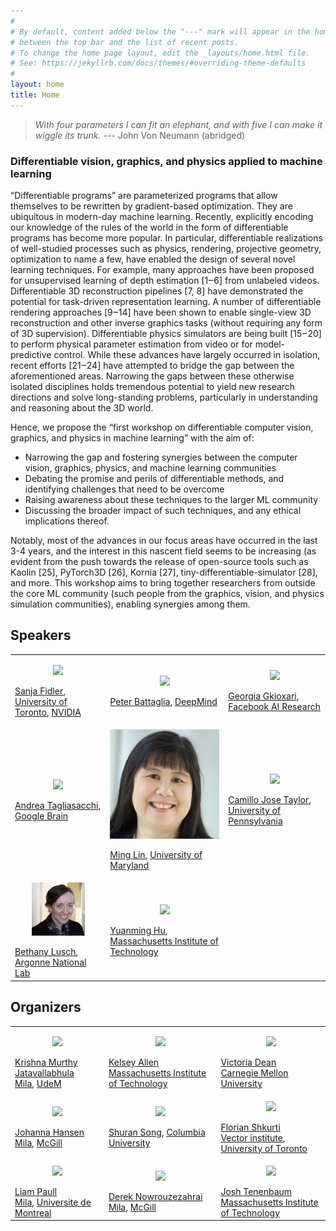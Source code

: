 ```yaml
---
#
# By default, content added below the "---" mark will appear in the home page
# between the top bar and the list of recent posts.
# To change the home page layout, edit the _layouts/home.html file.
# See: https://jekyllrb.com/docs/themes/#overriding-theme-defaults
#
layout: home
title: Home
---
```


> _With four parameters I can fit an elephant, and with five I can make it wiggle its trunk._ --- John Von Neumann (abridged)


### Differentiable vision, graphics, and physics applied to machine learning


“Differentiable programs” are parameterized programs that allow themselves to be rewritten by gradient-based optimization. They are ubiquitous in modern-day machine learning. Recently,  explicitly encoding our knowledge of the rules of the world in the form of differentiable programs has become more popular. In particular, differentiable realizations of well-studied processes such as physics, rendering, projective geometry, optimization to name a few, have enabled the design of several novel learning techniques. For example, many approaches have been proposed for unsupervised learning of depth estimation [1‒6] from unlabeled videos. Differentiable 3D reconstruction pipelines [7, 8] have demonstrated the potential for task-driven representation learning. A number of differentiable rendering approaches [9‒14] have been shown to enable single-view 3D reconstruction and other inverse graphics tasks (without requiring any form of 3D supervision). Differentiable physics simulators are being built [15‒20] to perform physical parameter estimation from video or for model-predictive control. While these advances have largely occurred in isolation, recent efforts [21‒24] have attempted to bridge the gap between the aforementioned areas. Narrowing the gaps between these otherwise isolated disciplines holds tremendous potential to yield new research directions and solve long-standing problems, particularly in understanding and reasoning about the 3D world.

Hence, we propose the “first workshop on differentiable computer vision, graphics, and physics in machine learning” with the aim of:
* Narrowing the gap and fostering synergies between the computer vision, graphics, physics, and machine learning communities
* Debating the promise and perils of differentiable methods, and identifying challenges that need to be overcome
* Raising awareness about these techniques to the larger ML community
* Discussing the broader impact of such techniques, and any ethical implications thereof.

Notably, most of the advances in our focus areas have occurred in the last 3-4 years, and the interest in this nascent field seems to be increasing (as evident from the push towards the release of open-source tools such as Kaolin [25], PyTorch3D [26], Kornia [27], tiny-differentiable-simulator [28], and more. This workshop aims to bring together researchers from outside the core ML community (such people from the graphics, vision, and physics simulation communities), enabling synergies among them.


## Speakers

<table style="border-collapse: collapse; border: none;">
    <tr style="border: none;">
        <!-- Sanja Fidler -->
        <td style="border: none;">
        <div class="col-xs-15">
            <a href="http://www.cs.toronto.edu/~fidler/" target="_blank">
            <p align="center">
            <img class="people-pic" src="assets/img/sanja.jpg">
            </p>
            </a>
            <div class="people-name text-center">
                <a href="http://www.cs.toronto.edu/~fidler/" target="_blank">Sanja Fidler</a>, <a href="http://www.utoronto.ca" target="_blank">University of Toronto</a>, <a href="https://nv-tlabs.github.io/"> NVIDIA</a>
            </div>
        </div>
        </td>
        <!-- Peter Battaglia -->
        <td style="border: none;">
        <div class="col-xs-15">
            <a href="https://scholar.google.com/citations?user=nQ7Ij30AAAAJ&hl=en" target="_blank">
              <p align="center">
              <img class="people-pic" src="assets/img/peter.jpg">
              </p>
            </a>
            <div class="people-name text-center">
                <a href="https://scholar.google.com/citations?user=nQ7Ij30AAAAJ&hl=en" target="_blank">Peter Battaglia</a>, <a href="https://deepmind.com/" target="_blank">DeepMind</a>
            </div>
        </div>
        </td>
        <!-- Georgia Gkioxari -->
        <td style="border: none;">
        <div class="col-xs-15">
            <a href="https://gkioxari.github.io/" target="_blank">
              <p align="center">
              <img class="people-pic" src="assets/img/georgia.jpg">
              </p>
            </a>
            <div class="people-name text-center">
                <a href="https://gkioxari.github.io/" target="_blank">Georgia Gkioxari</a>, <a href="https://research.facebook.com/ai/" target="_blank">Facebook AI Research</a>
            </div>
        </div>
        </td>
    </tr>
    <tr style="border: none;">
        <!-- Andrea Tagliasacchi -->
        <td style="border: none;">
        <div class="col-xs-15">
            <a href="http://gfx.uvic.ca/" target="_blank">
              <p align="center">
              <img class="people-pic" src="assets/img/andrea.jpg">
              </p>
            </a>
            <div class="people-name text-center">
                <a href="http://gfx.uvic.ca/" target="_blank">Andrea Tagliasacchi</a>, <a href="https://ai.google/research/teams/brain/" target="_blank">Google Brain</a>
            </div>
        </div>
        </td>
        <!-- Ming Lin -->
        <td style="border: none;">
        <div class="col-xs-15">
            <a href="https://www.cs.umd.edu/~lin/" target="_blank">
              <p align="center">
              <img class="people-pic" src="assets/img/ming.jpg">
              </p>
            </a>
            <div class="people-name text-center">
                <a href="https://www.cs.umd.edu/~lin/" target="_blank">Ming Lin</a>, <a href="https://www.cs.umd.edu/" target="_blank">University of Maryland</a>
            </div>
        </div>
        </td>
        <!-- Camillo Jose Taylor -->
        <td style="border: none;">
        <div class="col-xs-15">
            <a href="https://www.cis.upenn.edu/~cjtaylor/" target="_blank">
              <p align="center">
              <img class="people-pic" src="assets/img/camillo.jpg">
              </p>
            </a>
            <div class="people-name text-center">
                <a href="https://www.cis.upenn.edu/~cjtaylor/" target="_blank">Camillo Jose Taylor</a>, <a href="https://www.upenn.edu/" target="_blank">University of Pennsylvania</a>
            </div>
        </div>
        </td>
    </tr>
    <tr style="border: none;">
        <!-- Bethany Lusch -->
        <td style="border: none;">
        <div class="col-xs-15">
            <a href="https://www.alcf.anl.gov/about/people/bethany-lusch" target="_blank">
              <p align="center">
              <img class="people-pic" src="assets/img/bethany.jpg">
              </p>
            </a>
            <div class="people-name text-center">
                <a href="https://www.alcf.anl.gov/about/people/bethany-lusch" target="_blank">Bethany Lusch</a>, <a href="https://www.alcf.anl.gov/" target="_blank">Argonne National Lab</a>
            </div>
        </div>
        </td>
        <!-- Yuanming Hu -->
        <td style="border: none;">
        <div class="col-xs-15">
            <a href="http://taichi.graphics/me/" target="_blank">
                <p align="center">
                <img class="people-pic" src="assets/img/yuanming.jpg">
                </p>
            </a>
            <div class="people-name text-center">
                <a href="http://taichi.graphics/me/" target="_blank">Yuanming Hu</a>, <a href="https://www.mit.edu/" target="_blank">Massachusetts Institute of Technology</a>
            </div>
        </div>
        </td>
    </tr>
</table>



## Organizers

<table style="border-collapse: collapse; border: none;">
    <tr style="border: none;">
        <!-- Krishna -->
        <td style="border: none;">
        <div class="col-xs-15">
            <a href="https://krrish94.github.io" target="_blank">
            <p align="center">
            <img class="people-pic" src="assets/img/krishna.jpg">
            </p>
            </a>
            <div class="people-name text-center">
                <a href="https://krrish94.github.io" target="_blank">Krishna Murthy Jatavallabhula</a><br>
                <a href="https://mila.quebec/en/" target="_blank">Mila</a>, <a href="https://www.umontreal.ca/" target="_blank">UdeM</a>
            </div>
        </div>
        </td>
        <!-- Kelsey -->
        <td style="border: none;">
        <div class="col-xs-15">
            <a href="https://web.mit.edu/krallen/www/" target="_blank">
              <p align="center">
              <img class="people-pic" src="assets/img/kelsey.png">
              </p>
            </a>
            <div class="people-name text-center">
              <a href="https://web.mit.edu/krallen/www/" target="_blank">Kelsey Allen</a><br>
              <a href="https://www.mit.edu/" target="_blank">Massachusetts Institute of Technology</a>
            </div>
        </div>
        </td>
        <!-- Victoria -->
        <td style="border: none;">
        <div class="col-xs-15">
            <a href="https://vdean.github.io/" target="_blank">
              <p align="center">
              <img class="people-pic" src="assets/img/victoria.jpg">
              </p>
            </a>
            <div class="people-name text-center">
              <a href="https://vdean.github.io/" target="_blank">Victoria Dean</a><br>
              <a href="https://www.cmu.edu/" target="_blank">Carnegie Mellon University</a>
            </div>
        </div>
        </td>
    </tr>
    <tr style="border: none;">
        <!-- Johanna -->
        <td style="border: none;">
        <div class="col-xs-15">
            <a href="https://johannah.github.io/" target="_blank">
              <p align="center">
              <img class="people-pic" src="assets/img/johanna.jpg">
              </p>
            </a>
            <div class="people-name text-center">
              <a href="https://johannah.github.io/" target="_blank">Johanna Hansen</a><br>
              <a href="https://mila.quebec/en/" target="_blank">Mila</a>, <a href="https://mcgill.ca/" target="_blank">McGill</a>
            </div>
        </div>
        </td>
        <!-- Shuran -->
        <td style="border: none;">
        <div class="col-xs-15">
            <a href="https://shurans.github.io/" target="_blank">
              <p align="center">
              <img class="people-pic" src="assets/img/shuran.jpg">
              </p>
            </a>
            <div class="people-name text-center">
              <a href="https://shurans.github.io/" target="_blank">Shuran Song</a>, <a href="https://www.cs.columbia.edu/" target="_blank">Columbia University</a>
            </div>
        </div>
        </td>
        <!-- Florian -->
        <td style="border: none;">
        <div class="col-xs-15">
            <a href="http://www.cs.toronto.edu/~florian/" target="_blank">
              <p align="center">
              <img class="people-pic" src="assets/img/florian.jpg">
              </p>
            </a>
            <div class="people-name text-center">
              <a href="http://www.cs.toronto.edu/~florian/" target="_blank">Florian Shkurti</a><br>
              <a href="https://vectorinstitute.ai/" target="_blank">Vector institute</a>, <a href="https://www.utoronto.ca/" target="_blank">University of Toronto</a>
            </div>
        </div>
        </td>
    </tr>
    <tr style="border: none;">
        <!-- Liam -->
        <td style="border: none;">
        <div class="col-xs-15">
            <a href="https://liampaull.ca/" target="_blank">
              <p align="center">
              <img class="people-pic" src="assets/img/liam.png">
              </p>
            </a>
            <div class="people-name text-center">
              <a href="https://liampaull.ca/" target="_blank">Liam Paull</a><br>
              <a href="https://mila.quebec/en/" target="_blank">Mila</a>, <a href="https://www.umontreal.ca/" target="_blank">Universite de Montreal</a>
            </div>
        </div>
        </td>
        <!-- Derek -->
        <td style="border: none;">
        <div class="col-xs-15">
            <a href="http://www.cim.mcgill.ca/~derek/" target="_blank">
              <p align="center">
              <img class="people-pic" src="assets/img/derek.jpg">
              </p>
            </a>
            <div class="people-name text-center">
              <a href="http://www.cim.mcgill.ca/~derek/" target="_blank">Derek Nowrouzezahrai</a><br>
              <a href="https://mila.quebec/en/" target="_blank">Mila</a>, <a href="https://mcgill.ca/" target="_blank">McGill</a>
            </div>
        </div>
        </td>
        <!-- Josh -->
        <td style="border: none;">
        <div class="col-xs-15">
            <a href="http://web.mit.edu/cocosci/josh.html" target="_blank">
                <p align="center">
                <img class="people-pic" src="assets/img/josh.jpg">
                </p>
            </a>
            <div class="people-name text-center">
              <a href="http://web.mit.edu/cocosci/josh.html" target="_blank">Josh Tenenbaum</a><br>
              <a href="https://www.mit.edu/" target="_blank">Massachusetts Institute of Technology</a>
            </div>
        </div>
        </td>
    </tr>
</table>


<!-- [Miles Macklin](http://blog.mmacklin.com/): [University of Copenhagen](https://www.ku.dk/english/), [NVIDIA](https://www.nvidia.com/en-us/) -->


<!-- Old format

<div class="row">
  
  <div class="col-xs-2">
    <a href="https://krrish94.github.io" target="_blank">
      <img class="people-pic" src="assets/img/krishna.jpg">
    </a>
    <div class="people-name text-center">
      <a href="https://krrish94.github.io" target="_blank">Krishna Murthy Jatavallabhula</a><br>
      <a href="https://mila.quebec/en/" target="_blank">Mila</a>, <a href="https://www.umontreal.ca/" target="_blank">Universite de Montreal</a>
    </div>
  </div>
  
  <div class="col-xs-2">
    <a href="https://web.mit.edu/krallen/www/" target="_blank">
      <img class="people-pic" src="assets/img/kelsey.png">
    </a>
    <div class="people-name text-center">
      <a href="https://web.mit.edu/krallen/www/" target="_blank">Kelsey Allen</a><br>
      <a href="https://www.mit.edu/" target="_blank">Massachusetts Institute of Technology</a>
    </div>
  </div>
  
  <div class="col-xs-2">
    <a href="https://vdean.github.io/" target="_blank">
      <img class="people-pic" src="assets/img/victoria.jpg">
    </a>
    <div class="people-name text-center">
      <a href="https://vdean.github.io/" target="_blank">Victoria Dean</a><br>
      <a href="https://www.cmu.edu/" target="_blank">Carnegie Mellon University</a>
    </div>
  </div>

  <div class="col-xs-2">
    <a href="https://johannah.github.io/" target="_blank">
      <img class="people-pic" src="assets/img/avatar.jpg">
    </a>
    <div class="people-name text-center">
      <a href="https://johannah.github.io/" target="_blank">Johanna Hansen</a><br>
      <a href="https://mila.quebec/en/" target="_blank">Mila</a>, <a href="https://mcgill.ca/" target="_blank">McGill</a>
    </div>
  </div>

  <div class="col-xs-2">
    <a href="https://shurans.github.io/" target="_blank">
      <img class="people-pic" src="assets/img/avatar.jpg">
    </a>
    <div class="people-name text-center">
      <a href="https://shurans.github.io/" target="_blank">Shuran Song</a>, <a href="https://www.cs.columbia.edu/" target="_blank">Columbia University</a>
    </div>
  </div>

</div>

<div class="row">

  <div class="col-xs-3">
    <a href="http://www.cs.toronto.edu/~florian/" target="_blank">
      <img class="people-pic" src="assets/img/florian.jpg">
    </a>
    <div class="people-name text-center">
      <a href="http://www.cs.toronto.edu/~florian/" target="_blank">Florian Shkurti</a><br>
      <a href="https://vectorinstitute.ai/" target="_blank">Vector institute</a>, <a href="https://www.utoronto.ca/" target="_blank">University of Toronto</a>
    </div>
  </div>

  <div class="col-xs-3">
    <a href="https://liampaull.ca/" target="_blank">
      <img class="people-pic" src="assets/img/liam.png">
    </a>
    <div class="people-name text-center">
      <a href="https://liampaull.ca/" target="_blank">Liam Paull</a><br>
      <a href="https://mila.quebec/en/" target="_blank">Mila</a>, <a href="https://www.umontreal.ca/" target="_blank">Universite de Montreal</a>
    </div>
  </div>

  <div class="col-xs-3">
    <a href="http://www.cim.mcgill.ca/~derek/" target="_blank">
      <img class="people-pic" src="assets/img/derek.jpg">
    </a>
    <div class="people-name text-center">
      <a href="http://www.cim.mcgill.ca/~derek/" target="_blank">Derek Nowrouzezahrai</a><br>
      <a href="https://mila.quebec/en/" target="_blank">Mila</a>, <a href="https://mcgill.ca/" target="_blank">McGill</a>
    </div>
  </div>

  <div class="col-xs-3">
    <a href="http://web.mit.edu/cocosci/josh.html" target="_blank">
      <img class="people-pic" src="assets/img/josh.jpg">
    </a>
    <div class="people-name text-center">
      <a href="http://web.mit.edu/cocosci/josh.html" target="_blank">Josh Tenenbaum</a><br>
      <a href="https://www.mit.edu/" target="_blank">Massachusetts Institute of Technology</a>
    </div>
  </div>

</div>

-->
